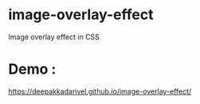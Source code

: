 # image-overlay-effect
Image overlay effect in CSS

# Demo :
https://deepakkadarivel.github.io/image-overlay-effect/
